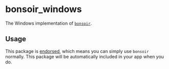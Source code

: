 # bonsoir_windows

The Windows implementation of [`bonsoir`](https://pub.dev/packages/bonsoir).

## Usage

This package is [endorsed](https://flutter.dev/docs/development/packages-and-plugins/developing-packages#endorsed-federated-plugin),
which means you can simply use `bonsoir` normally. This package will be automatically included in your app when you do.